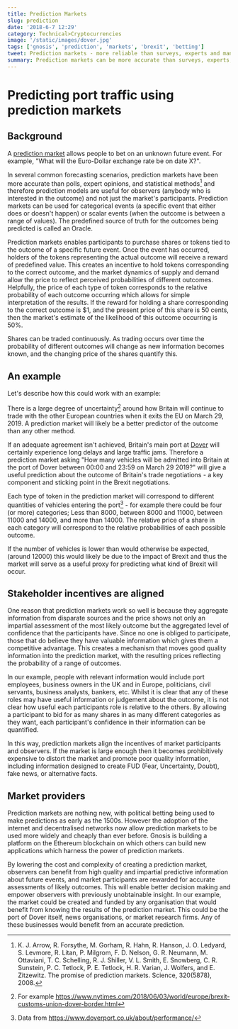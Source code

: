 ```yaml
---
title: Prediction Markets
slug: prediction
date: '2018-6-7 12:29'
category: Technical>Cryptocurrencies
image: '/static/images/dover.jpg'
tags: ['gnosis', 'prediction', 'markets', 'brexit', 'betting']
tweet: Prediction markets - more reliable than surveys, experts and many statistical methods, and they're getting easier and cheaper! #Gnosis
summary: Prediction markets can be more accurate than surveys, experts, and polls, and they're becoming easier and cheaper to create.
---
```


# Predicting port traffic using prediction markets

## Background

A [prediction market](https://en.wikipedia.org/wiki/Prediction_market) allows
people to bet on an unknown future event. For example, "What will the
Euro-Dollar exchange rate be on date X?".

In several common forecasting scenarios, prediction markets have been more
accurate than polls, expert opinions, and statistical methods[^1] and therefore
prediction models are useful for observers (anybody who is interested in the
outcome) and not just the market's participants. Prediction markets can be used
for categorical events (a specific event that either does or doesn't happen) or
scalar events (when the outcome is between a range of values). The predefined
source of truth for the outcomes being predicted is called an Oracle.

Prediction markets enables participants to purchase shares or tokens tied to the
outcome of a specific future event. Once the event has occurred, holders of the
tokens representing the actual outcome will receive a reward of predefined
value. This creates an incentive to hold tokens corresponding to the correct
outcome, and the market dynamics of supply and demand allow the price to reflect
perceived probabilities of different outcomes. Helpfully, the price of each type
of token corresponds to the relative probability of each outcome occurring which
allows for simple interpretation of the results. If the reward for holding a
share corresponding to the correct outcome is $1, and the present price of this
share is 50 cents, then the market's estimate of the likelihood of this outcome
occurring is 50%.

Shares can be traded continuously. As trading occurs over time the probability
of different outcomes will change as new information becomes known, and the
changing price of the shares quantify this.

## An example

Let's describe how this could work with an example:

There is a large degree of uncertainty[^2] around how Britain will continue to
trade with the other European countries when it exits the EU on March 29, 2019.
A prediction market will likely be a better predictor of the outcome than any
other method.

If an adequate agreement isn't achieved, Britain's main port at
[Dover](https://en.wikipedia.org/wiki/Port_of_Dover) will certainly experience
long delays and large traffic jams. Therefore a prediction market asking "How
many vehicles will be admitted into Britain at the port of Dover between 00:00
and 23:59 on March 29 2019?" will give a useful prediction about the outcome of
Britain's trade negotiations - a key component and sticking point in the Brexit
negotiations.

Each type of token in the prediction market will correspond to different
quantities of vehicles entering the port[^3] - for example there could be four
(or more) categories; Less than 8000, between 8000 and 11000, between 11000 and
14000, and more than 14000. The relative price of a share in each category will
correspond to the relative probabilities of each possible outcome.

If the number of vehicles is lower than would otherwise be expected, (around 12000) this would likely be due to the impact of Brexit and thus the market will
serve as a useful proxy for predicting what kind of Brexit will occur.

## Stakeholder incentives are aligned

One reason that prediction markets work so well is because they aggregate
information from disparate sources and the price shows not only an impartial
assessment of the most likely outcome but the aggregated level of confidence
that the participants have. Since no one is obliged to participate, those that
do believe they have valuable information which gives them a competitive
advantage. This creates a mechanism that moves good quality information into the
prediction market, with the resulting prices reflecting the probability of a
range of outcomes.

In our example, people with relevant information would include port employees,
business owners in the UK and in Europe, politicians, civil servants, business
analysts, bankers, etc. Whilst it is clear that any of these roles may have
useful information or judgement about the outcome, it is not clear how useful
each participants role is relative to the others. By allowing a participant to
bid for as many shares in as many different categories as they want, each
participant's confidence in their information can be quantified.

In this way, prediction markets align the incentives of market participants and
observers. If the market is large enough then it becomes prohibitively expensive
to distort the market and promote poor quality information, including
information designed to create FUD (Fear, Uncertainty, Doubt), fake news, or
alternative facts.

## Market providers

Prediction markets are nothing new, with political betting being used to make
predictions as early as the 1500s. However the adoption of the internet and
decentralised networks now allow prediction markets to be used more widely and
cheaply than ever before. Gnosis is building a platform on the Ethereum
blockchain on which others can build new applications which harness the power of
prediction markets.

By lowering the cost and complexity of creating a prediction market, observers
can benefit from high quality and impartial predictive information about future
events, and market participants are rewarded for accurate assessments of likely
outcomes. This will enable better decision making and empower observers with
previously unobtainable insight. In our example, the market could be created and
funded by any organisation that would benefit from knowing the results of the
prediction market. This could be the port of Dover itself, news organisations,
or market research firms. Any of these businesses would benefit from an accurate
prediction.

[^1]: K. J. Arrow, R. Forsythe, M. Gorham, R. Hahn, R. Hanson, J. O. Ledyard, S. Levmore, R. Litan, P. Milgrom, F. D. Nelson, G. R. Neumann, M. Ottaviani, T. C. Schelling, R. J. Shiller, V. L. Smith, E. Snowberg, C. R. Sunstein, P. C. Tetlock, P. E. Tetlock, H. R. Varian, J. Wolfers, and E. Zitzewitz. The promise of prediction markets. Science, 320(5878), 2008.
[^2]: For example https://www.nytimes.com/2018/06/03/world/europe/brexit-customs-union-dover-border.html
[^3]: Data from https://www.doverport.co.uk/about/performance/

